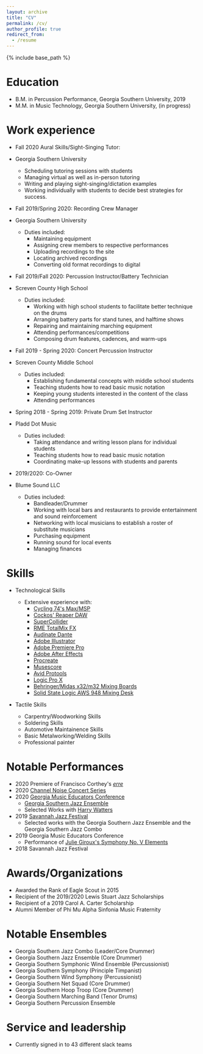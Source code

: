 ```yaml
---
layout: archive
title: "CV"
permalink: /cv/
author_profile: true
redirect_from:
  - /resume
---
```


{% include base_path %}

Education
======
* B.M. in Percussion Performance, Georgia Southern University, 2019
* M.M. in Music Technology, Georgia Southern University, (in progress)

Work experience
======
 * Fall 2020 Aural Skills/Sight-Singing Tutor: 
 * Georgia Southern University
    * Scheduling tutoring sessions with students 
    * Managing virtual as well as in-person tutoring 
    * Writing and playing sight-singing/dictation examples
    * Working individually with students to decide best 
    strategies for success. 

* Fall 2019/Spring 2020: Recording Crew Manager
* Georgia Southern University 
  * Duties included: 
     * Maintaining equipment   
     * Assigning crew members to respective performances
     * Uploading recordings to the site
     * Locating archived recordings
     * Converting old format recordings to digital
  
* Fall 2019/Fall 2020: Percussion Instructor/Battery Technician
* Screven County High School 
  * Duties included: 
     * Working with high school students to facilitate better 
     technique on the drums 
     * Arranging battery parts for stand tunes, and halftime shows
     * Repairing and maintaining marching equipment 
     * Attending performances/competitions
     * Composing drum features, cadences, and warm-ups

* Fall 2019 - Spring 2020: Concert Percussion Instructor
* Screven County Middle School
  * Duties included: 
     * Establishing fundamental concepts with middle school students
     * Teaching students how to read basic music notation
     * Keeping young students interested in the content of the class
     * Attending performances
     
* Spring 2018 - Spring 2019: Private Drum Set Instructor
* Pladd Dot Music 
  * Duties included: 
     * Taking attendance and writing lesson plans for individual 
     students
     * Teaching students how to read basic music notation
     * Coordinating make-up lessons with students and parents 
    
* 2019/2020: Co-Owner 
* Blume Sound LLC
  * Duties included: 
    * Bandleader/Drummer 
     * Working with local bars and restaurants to provide entertainment
     and sound reinforcement 
     * Networking with local musicians to establish a roster of 
     substitute musicians 
     * Purchasing equipment
     * Running sound for local events
    * Managing finances
  
Skills
======
* Technological Skills
  * Extensive experience with:
    * [Cycling 74's Max/MSP](https://cycling74.com/products/max)
    * [Cockos' Reaper DAW](https://www.reaper.fm/) 
    * [SuperCollider](https://supercollider.github.io/)
    * [RME TotalMix FX](https://www.rme-usa.com/totalmix-fx.html)
    * [Audinate Dante](https://www.audinate.com/)
    * [Adobe Illustrator](https://www.adobe.com/products/illustrator.html?sdid=KKQML&mv=search&ef_id=Cj0KCQiA2af-BRDzARIsAIVQUOdfm96CDZAez0isva0IU5TksyRl6hJWQJLr6fpYnU2Vvane5tKn2gMaAqnTEALw_wcB:G:s&s_kwcid=AL!3085!3!442365417815!e!!g!!adobe%20illustrator&gclid=Cj0KCQiA2af-BRDzARIsAIVQUOdfm96CDZAez0isva0IU5TksyRl6hJWQJLr6fpYnU2Vvane5tKn2gMaAqnTEALw_wcB)
    * [Adobe Premiere Pro](https://www.adobe.com/products/premiere.html?sdid=KKQOM&mv=search&kw=test&ef_id=Cj0KCQiA2af-BRDzARIsAIVQUOcgzlWSNKNqC26yav4rZP3RpDhfalCKOrmwt0Q0EvvI0IUkz9DQuQsaAv0-EALw_wcB:G:s&s_kwcid=AL!3085!3!469900475437!e!!g!!adobe%20premiere&gclid=Cj0KCQiA2af-BRDzARIsAIVQUOcgzlWSNKNqC26yav4rZP3RpDhfalCKOrmwt0Q0EvvI0IUkz9DQuQsaAv0-EALw_wcB)
    * [Adobe After Effects](https://www.adobe.com/products/aftereffects.html?sdid=KKQOW&mv=search&kw=test&ef_id=Cj0KCQiA2af-BRDzARIsAIVQUOeCudQ326-1ksNUeSddYX_4rJeQ0heZ5tdsVVSqdVWt6XhmegghgwIaAtwtEALw_wcB:G:s&s_kwcid=AL!3085!3!469900475185!e!!g!!adobe%20after%20effects&gclid=Cj0KCQiA2af-BRDzARIsAIVQUOeCudQ326-1ksNUeSddYX_4rJeQ0heZ5tdsVVSqdVWt6XhmegghgwIaAtwtEALw_wcB)
    * [Procreate](https://procreate.art/)
    * [Musescore](https://musescore.org/en)
    * [Avid Protools](https://www.avid.com)
    * [Logic Pro X](https://www.apple.com/logic-pro/)
    * [Behringer/Midas x32/m32 Mixing Boards](https://www.behringer.com/product.html?modelCode=P0ASF)
    * [Solid State Logic AWS 948 Mixing Desk](https://www.solid-state-logic.co.jp/docs/AWS_Owners_Manual.pdf)
    

* Tactile Skills
  * Carpentry/Woodworking Skills
  * Soldering Skills
  * Automotive Maintainence Skills
  * Basic Metalworking/Welding Skills
  * Professional painter 

Notable Performances
======
* 2020 Premiere of Francisco Corthey's [*erre*](https://www.youtube.com/watch?v=MhOF9UN2f2A)
* 2020 [Channel Noise Concert Series](https://thegeorgeanne.com/1025/reflector/reflector-arts-entertainment/channel-noise-xx-the-final-chapter/)
* 2020 [Georgia Music Educators Conference](https://www.gmea.org/)
  * [Georgia Southern Jazz Ensemble](https://cah.georgiasouthern.edu/music/areas/jazz/) 
  * Selected Works with [Harry Watters](http://www.harrywatters.com/)
* 2019 [Savannah Jazz Festival](https://savannahjazz.org/)
  * Selected works with the Georgia Southern Jazz Ensemble and 
  the Georgia Southern Jazz Combo
* 2019 Georgia Music Educators Conference
  * Performance of [Julie Giroux's Symphony No. V Elements](https://www.juliegiroux.org/symphony-no-v-elements)
* 2018 Savannah Jazz Festival

Awards/Organizations
======
* Awarded the Rank of Eagle Scout in 2015
* Recipient of the 2019/2020 Lewis Stuart Jazz Scholarships
* Recipient of a 2019 Carol A. Carter Scholarship 
* Alumni Member of Phi Mu Alpha Sinfonia Music Fraternity 
  
Notable Ensembles
======
* Georgia Southern Jazz Combo (Leader/Core Drummer)
* Georgia Southern Jazz Ensemble (Core Drummer)
* Georgia Southern Symphonic Wind Ensemble (Percussionist)
* Georgia Southern Symphony (Principle Timpanist)
* Georgia Southern Wind Symphony (Percussionist)
* Georgia Southern Net Squad (Core Drummer) 
* Georgia Southern Hoop Troop (Core Drummer) 
* Georgia Southern Marching Band (Tenor Drums) 
* Georgia Southern Percussion Ensemble 


Service and leadership
======
* Currently signed in to 43 different slack teams

